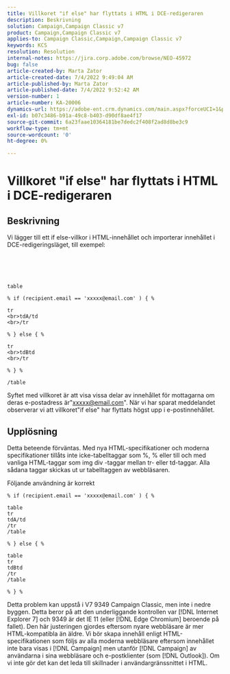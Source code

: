 ```yaml
---
title: Villkoret "if else" har flyttats i HTML i DCE-redigeraren
description: Beskrivning
solution: Campaign,Campaign Classic v7
product: Campaign,Campaign Classic v7
applies-to: Campaign Classic,Campaign,Campaign Classic v7
keywords: KCS
resolution: Resolution
internal-notes: https://jira.corp.adobe.com/browse/NEO-45972
bug: false
article-created-by: Marta Zator
article-created-date: 7/4/2022 9:49:04 AM
article-published-by: Marta Zator
article-published-date: 7/4/2022 9:52:42 AM
version-number: 1
article-number: KA-20006
dynamics-url: https://adobe-ent.crm.dynamics.com/main.aspx?forceUCI=1&pagetype=entityrecord&etn=knowledgearticle&id=9d9f6384-7efb-ec11-82e5-000d3a5a3540
exl-id: b07c3486-b91a-49c8-b403-d90df8ae4f17
source-git-commit: 6a23faae10364181be7dedc2f408f2ad8d8be3c9
workflow-type: tm+mt
source-wordcount: '0'
ht-degree: 0%

---
```


# Villkoret &quot;if else&quot; har flyttats i HTML i DCE-redigeraren

## Beskrivning

Vi lägger till ett if else-villkor i HTML-innehållet och importerar innehållet i DCE-redigeringsläget, till exempel:<br><br> <br><br><br>

```
table

% if (recipient.email == 'xxxxx@email.com' ) { %

tr
<br>tdA/td
<br>/tr

% } else { %

tr
<br>tdBtd
<br>/tr

% } %

/table
```


Syftet med villkoret är att visa vissa delar av innehållet för mottagarna om deras e-postadress är&quot;xxxxx@email.com&quot;. När vi har sparat meddelandet observerar vi att villkoret&quot;if else&quot; har flyttats högst upp i e-postinnehållet.


## Upplösning


Detta beteende förväntas. Med nya HTML-specifikationer och moderna specifikationer tillåts inte icke-tabelltaggar som %, % eller till och med vanliga HTML-taggar som img div -taggar mellan tr- eller td-taggar. Alla sådana taggar skickas ut ur tabelltaggen av webbläsaren.

Följande användning är korrekt

```
% if (recipient.email == 'xxxxx@email.com' ) { %

table
tr
tdA/td
/tr
/table

% } else { %

table
tr
tdBtd
/tr
/table

% } %
```

Detta problem kan uppstå i V7 9349 Campaign Classic, men inte i nedre byggen. Detta beror på att den underliggande kontrollen var [!DNL Internet Explorer 7] och 9349 är det IE 11 (eller [!DNL Edge Chromium] beroende på fallet). Den här justeringen gjordes eftersom nyare webbläsare är mer HTML-kompatibla än äldre. Vi bör skapa innehåll enligt HTML-specifikationen som följs av alla moderna webbläsare eftersom innehållet inte bara visas i [!DNL Campaign] men utanför [!DNL Campaign] av användarna i sina webbläsare och e-postklienter (som [!DNL Outlook]). Om vi inte gör det kan det leda till skillnader i användargränssnittet i HTML.
